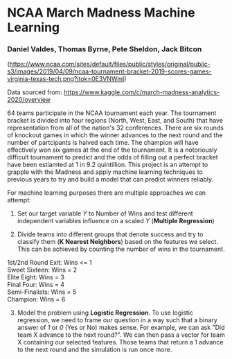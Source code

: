 # NCAA March Madness Machine Learning
### Daniel Valdes, Thomas Byrne, Pete Sheldon, Jack Bitcon

(https://www.ncaa.com/sites/default/files/public/styles/original/public-s3/images/2019/04/09/ncaa-tournament-bracket-2019-scores-games-virginia-texas-tech.png?itok=0E3VNWmI)

Data sourced from: https://www.kaggle.com/c/march-madness-analytics-2020/overview

64 teams participate in the NCAA tournament each year. The tournament bracket is divided into four regions (North, West, East, and South) that have representation from all of the nation's 32 conferences. There are six rounds of knockout games in which the winner advances to the next round and the number of partcipants is halved each time. The champion will have effectively won six games at the end of the tournament. It is a notoriously difficult tournament to predict and the odds of filling out a perfect bracket have been estiamted at 1 in 9.2 quintillion. This project is an attempt to grapple with the Madness and apply machine learning techniques to previous years to try and build a model that can predict winners reliably.

For machine learning purposes there are multiple approaches we can attempt: 

1. Set our target variable *Y* to Number of Wins and test different independent variables influence on a scaled *Y* (**Multiple Regression**)

2. Divide teams into different groups that denote success and try to classify them (**K Nearest Neighbors**) based on the features we select. This can be achieved by counting the number of wins in the tournament.

1st/2nd Round Exit: Wins <= 1 \
Sweet Sixteen: Wins = 2 \
Elite Eight: Wins = 3 \
Final Four: Wins = 4 \
Semi-Finalists: Wins = 5 \
Champion: Wins = 6

3. Model the problem using **Logistic Regression**. To use logistic regression, we need to frame our question in a way such that a binary answer of *1* or *0* (Yes or No) makes sense. For example, we can ask "Did team X advance to the next round?". We can then pass a vector for team X containing our selected features. Those teams that return a 1 advance to the next round and the simulation is run once more.
